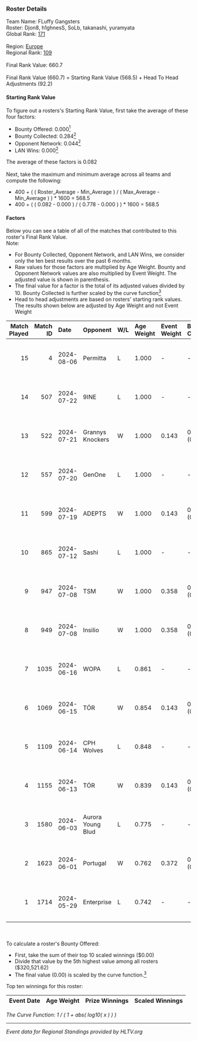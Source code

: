 ### Roster Details<br />
Team Name: FLuffy Gangsters<br />
Roster: Djon8, h1ghnesS, SoLb, takanashi, yuramyata<br />
Global Rank: [171](../standings_global.md)<br />
<br />
Region: [Europe]( ../standings_europe.md)<br />
Regional Rank: [109]( ../standings_europe.md)<br />
<br />
Final Rank Value:  660.7<br />
<br />
Final Rank Value (660.7) = Starting Rank Value (568.5) + Head To Head Adjustments (92.2)<br />

#### Starting Rank Value<br />
To figure out a rosters's Starting Rank Value, first take the average of these four factors:<br />
- Bounty Offered: 0.000[<sup>1</sup>](#table2)
- Bounty Collected: 0.284[<sup>2</sup>](#table1)
- Opponent Network: 0.044[<sup>2</sup>](#table1)
- LAN Wins: 0.000[<sup>2</sup>](#table1)

The average of these factors is 0.082<br />
<br />
Next, take the maximum and minimum average across all teams and compute the following:<br />
- 400 + ( ( Roster_Average - Min_Average ) / ( Max_Average - Min_Average ) ) * 1600 = 568.5
- 400 + ( ( 0.082 - 0.000 ) / ( 0.778 - 0.000 ) ) * 1600 = 568.5


#### Factors<br />
Below you can see a table of all of the matches that contributed to this roster's Final Rank Value.<br />
Note:<br />

- For Bounty Collected, Opponent Network, and LAN Wins, we consider only the ten best results over the past 6 months.
- Raw values for those factors are multiplied by Age Weight. Bounty and Opponent Network values are also multiplied by Event Weight. The adjusted value is shown in parenthesis.
- The final value for a factor is the total of its adjusted values divided by 10. Bounty Collected is further scaled by the curve function[<sup>3</sup>](#curveFunction)
- Head to head adjustments are based on rosters' starting rank values. The results shown below are adjusted by Age Weight and not Event Weight
<span id="table1"></span><br />


| Match Played | Match ID | Date       | Opponent          | W/L | Age Weight | Event Weight | Bounty Collected | Opponent Network | LAN Wins  | H2H Adj. | Roster                                      |
| -: | -: | :- | :- | :- | :- | :- | :- | :- | :- | -: | :- |
|           15 |        4 | 2024-08-06 | Permitta          | L   | 1.000      | -            | -                | -                | -         |    -4.63 | Djon8, h1ghnesS, SoLb, takanashi, yuramyata |
|           14 |      507 | 2024-07-22 | 9INE              | L   | 1.000      | -            | -                | -                | -         |    -5.13 | Djon8, h1ghnesS, SoLb, takanashi, yuramyata |
|           13 |      522 | 2024-07-21 | Grannys Knockers  | W   | 1.000      | 0.143        | 0.004 (0.001)    | 0.125 (0.018)    | 0 (0.000) |    20.65 | Djon8, h1ghnesS, SoLb, takanashi, yuramyata |
|           12 |      557 | 2024-07-20 | GenOne            | L   | 1.000      | -            | -                | -                | -         |   -21.52 | Djon8, h1ghnesS, SoLb, takanashi, yuramyata |
|           11 |      599 | 2024-07-19 | ADEPTS            | W   | 1.000      | 0.143        | 0.002 (0.000)    | 0.026 (0.004)    | 0 (0.000) |    14.58 | Djon8, h1ghnesS, SoLb, takanashi, yuramyata |
|           10 |      865 | 2024-07-12 | Sashi             | L   | 1.000      | -            | -                | -                | -         |    -1.44 | Djon8, h1ghnesS, SoLb, takanashi, yuramyata |
|            9 |      947 | 2024-07-08 | TSM               | W   | 1.000      | 0.358        | 0.040 (0.014)    | 0.461 (0.165)    | 0 (0.000) |    27.58 | Djon8, h1ghnesS, SoLb, takanashi, yuramyata |
|            8 |      949 | 2024-07-08 | Insilio           | W   | 1.000      | 0.358        | 0.023 (0.008)    | 0.539 (0.193)    | 0 (0.000) |    27.84 | Djon8, h1ghnesS, SoLb, takanashi, yuramyata |
|            7 |     1035 | 2024-06-16 | WOPA              | L   | 0.861      | -            | -                | -                | -         |   -12.83 | Djon8, h1ghnesS, SoLb, takanashi, yuramyata |
|            6 |     1069 | 2024-06-15 | TÓR               | W   | 0.854      | 0.143        | 0.024 (0.003)    | 0.112 (0.014)    | 0 (0.000) |    22.51 | Djon8, h1ghnesS, SoLb, takanashi, yuramyata |
|            5 |     1109 | 2024-06-14 | CPH Wolves        | L   | 0.848      | -            | -                | -                | -         |    -6.46 | Djon8, h1ghnesS, SoLb, takanashi, yuramyata |
|            4 |     1155 | 2024-06-13 | TÓR               | W   | 0.839      | 0.143        | 0.024 (0.003)    | 0.112 (0.013)    | 0 (0.000) |    22.79 | Djon8, h1ghnesS, SoLb, takanashi, yuramyata |
|            3 |     1580 | 2024-06-03 | Aurora Young Blud | L   | 0.775      | -            | -                | -                | -         |    -4.27 | Djon8, h1ghnesS, SoLb, takanashi, yuramyata |
|            2 |     1623 | 2024-06-01 | Portugal          | W   | 0.762      | 0.372        | 0.003 (0.001)    | 0.115 (0.033)    | 0 (0.000) |    15.33 | Djon8, h1ghnesS, SoLb, takanashi, yuramyata |
|            1 |     1714 | 2024-05-29 | Enterprise        | L   | 0.742      | -            | -                | -                | -         |    -2.82 | Djon8, h1ghnesS, SoLb, takanashi, yuramyata |

<br />
<span id="table2"></span><br />
To calculate a roster's Bounty Offered:<br />

- First, take the sum of their top 10 scaled winnings ($0.00)
- Divide that value by the 5th highest value among all rosters ($320,521.62)
- The final value (0.00) is scaled by the curve function.[<sup>3</sup>](#curveFunction)

Top ten winnings for this roster:<br />

| Event Date | Age Weight | Prize Winnings | Scaled Winnings |
| :- | -: | :- | :- |


<span id="curveFunction"></span>_The Curve Function: 1 / ( 1 + abs( log10( x ) ) )_<br />

---
_Event data for Regional Standings provided by HLTV.org_<br />
